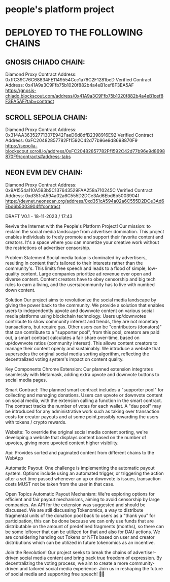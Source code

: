 # people's platform project

# DEPLOYED TO THE FOLLOWING CHAINS

## GNOSIS CHIADO CHAIN:
Diamond Proxy Contract Address: 0xffC39C76C68834FE1149554Ccc1a76C2F1281beD
Verified Contract Address: 0x41A9a3C9Ffb75b1020f882b4a4eB1cef8F3EA5AF
https://gnosis-chiado.blockscout.com/address/0x41A9a3C9Ffb75b1020f882b4a4eB1cef8F3EA5AF?tab=contract

## SCROLL SEPOLIA CHAIN:
Diamond Proxy Contract Address: 0x314AA36352771307E942FaeD6d8dfB2398916E92
Verified Contract Address: 0xFC20482857782Ff1592C42d77b96e9d8698870F9
https://sepolia-blockscout.scroll.io/address/0xFC20482857782Ff1592C42d77b96e9d8698870F9/contracts#address-tabs

## NEON EVM DEV CHAIN:
Diamond Proxy Contract Address: 0x9A1554a110A593b5C137643529FAA258a710245C
Verified Contract Address:  0xd351cA594a02a6C555D2DCe3Ad6Ebd6b5003904f
https://devnet.neonscan.org/address/0xd351cA594a02a6C555D2DCe3Ad6Ebd6b5003904f#contract

DRAFT V0.1 - 18-11-2023 / 17:43

Revive the Internet with the People's Platform Project! Our mission: to reclaim the social media landscape from advertiser domination. This project enables individuals to freely promote and support their favorite content and creators. It's a space where you can monetize your creative work without the restrictions of advertiser censorship. 



Problem Statement
Social media today is dominated by advertisers, resulting in content that's tailored to their interests rather than the community's. This limits free speech and leads to a flood of simple, low-quality content. Large companies prioritize ad revenue over open and diverse content.
Content creators have to obey censorship and big tech rules to earn a living, and the users/community has to live with numbed down content.

Solution
Our project aims to revolutionize the social media landscape by giving the power back to the community. We provide a solution that enables users to independently upvote and downvote content on various social media platforms using blockchain technology. 
Users up/downvotes contribute to show community interest and trends, they are not monetary transactions, but require gas.
Other users can be "contributors (donators)" that can contribute to a "supporter pool", from this pool, creators are paid out, a smart contract calculates a fair share over-time, based on up/downvote ratios (community interest).
This allows content creators to manage their content openly and sustainably. We introduce a website that supersedes the original social media sorting algorithm, reflecting the decentralized voting system's impact on content quality.

Key Components
Chrome Extension: Our planned extension integrates seamlessly with Metamask, adding extra upvote and downvote buttons to social media pages.

Smart Contract: The planned smart contract includes a "supporter pool" for collecting and managing donations. Users can upvote or downvote content on social media, with the extension calling a function in the smart contract. The contract tracks the number of votes for each wallet.
A "dau pool" may be introduced for any administrative work such as taking over transaction costs for creator payouts and at some point,possibly rewarding the users with tokens / crypto rewards.

Website: To override the original social media content sorting, we're developing a website that displays content based on the number of upvotes, giving more upvoted content higher visibility.


Api: Provides sorted and paginated content from different chains to the WebApp

Automatic Payout: One challenge is implementing the automatic payout system. Options include using an automated trigger, or triggering the action after a set time passed whenever an up or downvote is issues, transaction costs MUST not be taken from the user in that case.

Open Topics
Automatic Payout Mechanism: We're exploring options for efficient and fair payout mechanisms, aiming to avoid censorship by large companies.
An API for the extension was suggested and should be discussed.
We are still discussing Tokenomics, a way to distribute fragmental units of the donation pool back to users as a "thank you" for participation, this can be done because we can only use funds that are distributable on the amount of predefined fragments (months), so there can be some leftover that can be utilized for that and also for DAU actions.
We are considering handing out Tokens or NFTs based on user and creator distributions which can be utilized in future tokenomics as an incentive.

Join the Revolution!
Our project seeks to break the chains of advertiser-driven social media content and bring back true freedom of expression. By decentralizing the voting process, we aim to create a more community-driven and tailored social media experience. Join us in reshaping the future of social media and supporting free speech! 🚀🌐

